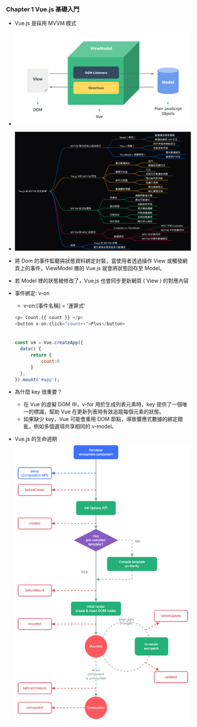 ### Chapter 1 Vue.js 基礎入門

- Vue.js 是採用 MVVM 模式
- ![vueAndMvvm](image/vueandmvvm.png)
- ![mvvm](image/MVVM.png)
- 將 Dom 的事件監聽與狀態資料綁定封裝，當使用者透過操作 View 或觸發網頁上的事件，ViewModel 層的 Vue.js 就會將狀態回存至 Model。
- 若 Model 裡的狀態被修改了，Vue.js 也會同步更新網頁 ( View ) 的對應內容
- 事件綁定: v-on

  - v-on:[事件名稱] = '運算式'

  ```js
  <p> Count:{{ count }} </p>
  <button v-on:click="count++">Plus</button>


  const vm = Vue.createApp({
    data() {
        return {
            count:0
        }
    },
  }).mount('#app');
  ```

- 為什麼 key 很重要？

  - 在 Vue 的虛擬 DOM 中，v-for 用於生成列表元素時，key 提供了一個唯一的標識，幫助 Vue 在更新列表時有效追蹤每個元素的狀態。
  - 如果缺少 key，Vue 可能會重用 DOM 節點，導致響應式數據的綁定錯亂，例如多個選項共享相同的 v-model。

- Vue.js 的生命週期
  ![lifecycle](image/lifecycle.png)
